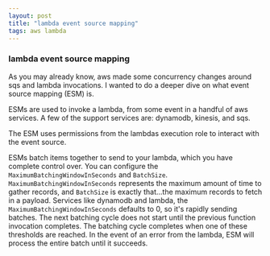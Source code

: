 ```yaml
---
layout: post
title: "lambda event source mapping"
tags: aws lambda
---
```

### lambda event source mapping
As you may already know, aws made some concurrency changes around sqs and lambda invocations. I wanted to do a deeper dive on what event source mapping (ESM) is.

ESMs are used to invoke a lambda, from some event in a handful of aws services. A few of the support services are: dynamodb, kinesis, and sqs.

The ESM uses permissions from the lambdas execution role to interact with the event source.

ESMs batch items together to send to your lambda, which you have complete control over. You can configure the `MaximumBatchingWindowInSeconds` and `BatchSize`. `MaximumBatchingWindowInSeconds` represents the maximum amount of time to gather records, and `BatchSize` is exactly that...the maximum records to fetch in a payload. Services like dynamodb and lambda, the `MaximumBatchingWindowInSeconds` defaults to 0, so it's rapidly sending batches. The next batching cycle does not start until the previous function invocation completes. The batching cycle completes when one of these thresholds are reached. In the event of an error from the lambda, ESM will process the entire batch until it succeeds.

